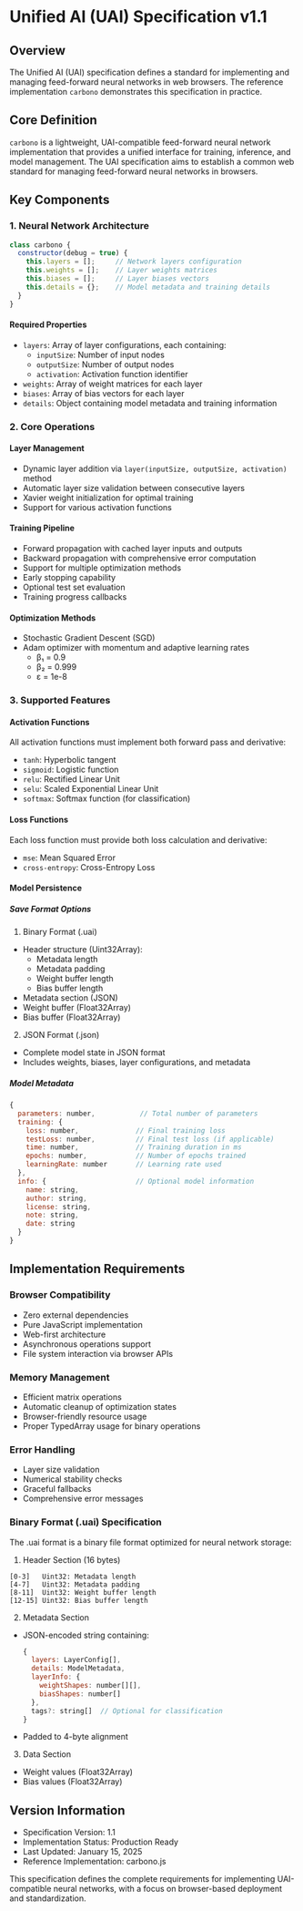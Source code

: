 # Unified AI (UAI) Specification v1.1

## Overview
The Unified AI (UAI) specification defines a standard for implementing and managing feed-forward neural networks in web browsers. The reference implementation `carbono` demonstrates this specification in practice.

## Core Definition
`carbono` is a lightweight, UAI-compatible feed-forward neural network implementation that provides a unified interface for training, inference, and model management. The UAI specification aims to establish a common web standard for managing feed-forward neural networks in browsers.

## Key Components

### 1. Neural Network Architecture
```javascript
class carbono {
  constructor(debug = true) {
    this.layers = [];     // Network layers configuration
    this.weights = [];    // Layer weights matrices
    this.biases = [];     // Layer biases vectors
    this.details = {};    // Model metadata and training details
  }
}
```

#### Required Properties
- `layers`: Array of layer configurations, each containing:
  - `inputSize`: Number of input nodes
  - `outputSize`: Number of output nodes
  - `activation`: Activation function identifier
- `weights`: Array of weight matrices for each layer
- `biases`: Array of bias vectors for each layer
- `details`: Object containing model metadata and training information

### 2. Core Operations

#### Layer Management
- Dynamic layer addition via `layer(inputSize, outputSize, activation)` method
- Automatic layer size validation between consecutive layers
- Xavier weight initialization for optimal training
- Support for various activation functions

#### Training Pipeline
- Forward propagation with cached layer inputs and outputs
- Backward propagation with comprehensive error computation
- Support for multiple optimization methods
- Early stopping capability
- Optional test set evaluation
- Training progress callbacks

#### Optimization Methods
- Stochastic Gradient Descent (SGD)
- Adam optimizer with momentum and adaptive learning rates
  - β₁ = 0.9
  - β₂ = 0.999
  - ε = 1e-8

### 3. Supported Features

#### Activation Functions
All activation functions must implement both forward pass and derivative:
- `tanh`: Hyperbolic tangent
- `sigmoid`: Logistic function
- `relu`: Rectified Linear Unit
- `selu`: Scaled Exponential Linear Unit
- `softmax`: Softmax function (for classification)

#### Loss Functions
Each loss function must provide both loss calculation and derivative:
- `mse`: Mean Squared Error
- `cross-entropy`: Cross-Entropy Loss

#### Model Persistence

##### Save Format Options
1. Binary Format (.uai)
- Header structure (Uint32Array):
  - Metadata length
  - Metadata padding
  - Weight buffer length
  - Bias buffer length
- Metadata section (JSON)
- Weight buffer (Float32Array)
- Bias buffer (Float32Array)

2. JSON Format (.json)
- Complete model state in JSON format
- Includes weights, biases, layer configurations, and metadata

##### Model Metadata
```javascript
{
  parameters: number,           // Total number of parameters
  training: {
    loss: number,              // Final training loss
    testLoss: number,          // Final test loss (if applicable)
    time: number,              // Training duration in ms
    epochs: number,            // Number of epochs trained
    learningRate: number       // Learning rate used
  },
  info: {                      // Optional model information
    name: string,
    author: string,
    license: string,
    note: string,
    date: string
  }
}
```

## Implementation Requirements

### Browser Compatibility
- Zero external dependencies
- Pure JavaScript implementation
- Web-first architecture
- Asynchronous operations support
- File system interaction via browser APIs

### Memory Management
- Efficient matrix operations
- Automatic cleanup of optimization states
- Browser-friendly resource usage
- Proper TypedArray usage for binary operations

### Error Handling
- Layer size validation
- Numerical stability checks
- Graceful fallbacks
- Comprehensive error messages

### Binary Format (.uai) Specification
The .uai format is a binary file format optimized for neural network storage:

1. Header Section (16 bytes)
```
[0-3]   Uint32: Metadata length
[4-7]   Uint32: Metadata padding
[8-11]  Uint32: Weight buffer length
[12-15] Uint32: Bias buffer length
```

2. Metadata Section
- JSON-encoded string containing:
  ```javascript
  {
    layers: LayerConfig[],
    details: ModelMetadata,
    layerInfo: {
      weightShapes: number[][],
      biasShapes: number[]
    },
    tags?: string[]  // Optional for classification
  }
  ```
- Padded to 4-byte alignment

3. Data Section
- Weight values (Float32Array)
- Bias values (Float32Array)

## Version Information
- Specification Version: 1.1
- Implementation Status: Production Ready
- Last Updated: January 15, 2025
- Reference Implementation: carbono.js

This specification defines the complete requirements for implementing UAI-compatible neural networks, with a focus on browser-based deployment and standardization.
